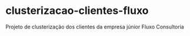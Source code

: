# clusterizacao-clientes-fluxo
Projeto de clusterização dos clientes da empresa júnior Fluxo Consultoria
